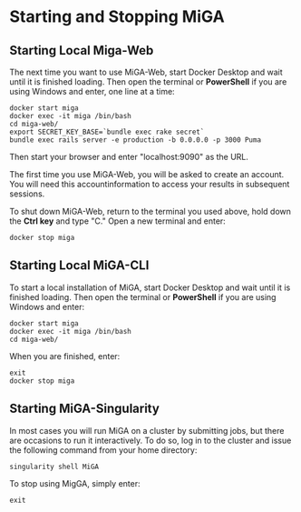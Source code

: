 # Starting and Stopping MiGA

## Starting Local Miga-Web

The next time you want to use MiGA-Web, start Docker Desktop and wait until it is finished loading. Then open the terminal or **PowerShell** if you are using Windows and enter, one line at a time:

```text
docker start miga
docker exec -it miga /bin/bash
cd miga-web/
export SECRET_KEY_BASE=`bundle exec rake secret`
bundle exec rails server -e production -b 0.0.0.0 -p 3000 Puma
```

Then start your browser and enter "localhost:9090" as the URL.

The first time you use MiGA-Web, you will be asked to create an account. You will need this accountinformation to access your results in subsequent sessions.

To shut down MiGA-Web, return to the terminal you used above, hold down the **Ctrl key** and type "C." Open a new terminal and enter:

```text
docker stop miga
```

## Starting Local MiGA-CLI

To start a local installation of MiGA, start Docker Desktop and wait until it is finished loading. Then open the terminal or **PowerShell** if you are using Windows and enter:

```text
docker start miga
docker exec -it miga /bin/bash
cd miga-web/
```

When you are finished, enter:

```text
exit
docker stop miga
```

## Starting MiGA-Singularity

In most cases you will run MiGA on a cluster by submitting jobs, but there are occasions to run it interactively. To do so, log in to the cluster and issue the following command from your home directory:

```text
singularity shell MiGA
```

To stop using MigGA, simply enter:

```text
exit
```

